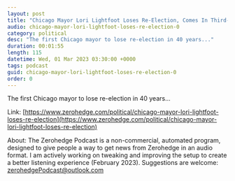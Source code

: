 ```yaml
---
layout: post
title: "Chicago Mayor Lori Lightfoot Loses Re-Election, Comes In Third-Place"
audio: chicago-mayor-lori-lightfoot-loses-re-election-0
category: political
desc: "The first Chicago mayor to lose re-election in 40 years..."
duration: 00:01:55
length: 115
datetime: Wed, 01 Mar 2023 03:30:00 +0000
tags: podcast
guid: chicago-mayor-lori-lightfoot-loses-re-election-0
order: 0
---
```

The first Chicago mayor to lose re-election in 40 years...

Link: [https://www.zerohedge.com/political/chicago-mayor-lori-lightfoot-loses-re-election](https://www.zerohedge.com/political/chicago-mayor-lori-lightfoot-loses-re-election)

About: The Zerohedge Podcast is a non-commercial, automated program, designed to give people a way to get news from Zerohedge in an audio format.  I am actively working on tweaking and improving the setup to create a better listening experience (February 2023).  Suggestions are welcome: [zerohedgePodcast@outlook.com](mailto:zerohedgePodcast@outlook.com)